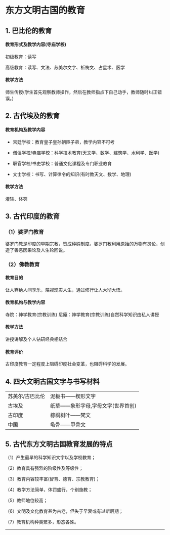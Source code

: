 # 东方文明古国的教育

## 1. 巴比伦的教育



#### 教育形式及教学内容(寺庙学校)



初级教育：读写



高级教育：读写、文法、苏美尔文字、祈祷文、占星术、医学



#### 教学方法



师生传授(学生首先观察教师操作，然后在教师指点下自己动手，教师随时纠正错误。)



## 2. 古代埃及的教育



#### 教育机构及教学内容



- 宫廷学校：教育皇子皇孙朝臣子弟，教学内容不可考

- 僧侣学校/寺庙学校：科学技术教育(天文学、数学、建筑学、水利学、医学)

- 职官学校/书吏学校：普通文化课程及专门职业教育

- 文士学校：书写、计算律令的知识(有时教天文、数学、地理)



#### 教学方法



灌输、体罚



## 3. 古代印度的教育



### （1）婆罗门教育



婆罗门教是印度的早期宗教，赞成种姓制度。婆罗门教利用原始的万物有灵论，创造了善恶因果论及人生轮回说。



### （2）佛教教育



#### 教育目的



让人弃绝人间享乐，蔑视现实人生，通过修行让人大彻大悟。



#### 教育机构与教学内容



寺院：神学教育(宗教训练)
尼庵：神学教育(宗教训练)自然科学知识由私人讲授



#### 教学方法



讲授讲解及个人钻研经典相结合



#### 教育评价



古印度教育一定程度上阻碍印度社会变革，也阻碍科学的发展。



## 4. 四大文明古国文字与书写材料

|                 |                                   |
| --------------- | --------------------------------- |
| 苏美尔/古巴比伦 | 泥板书——楔形文字                  |
| 古埃及          | 纸草——象形字母,字母文字(世界首创) |
| 古印度          | 棕榈树叶——梵文                    |
| 中国            | 龟骨——甲骨文                      |



## 5. 古代东方文明古国教育发展的特点



（1）产生最早的科学知识文字以及学校教育；



（2）教育具有强烈的阶级性及等级性；



（3）教育内容较丰富(智育、德育、宗教教育)；



（4）教学方法简单，体罚盛行，个别施教；



（5）教师地位较高；



（6）文明及文化教育甚为古老，但失于早衰或有过断层期；



（7）教育机构种类繁多，形态各殊。

------